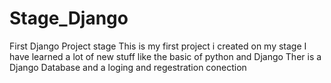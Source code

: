 # Stage_Django
First Django Project stage
This is my first project i created on my stage
I have learned a lot of new stuff like the basic of python and Django
Ther is a Django Database and a loging and regestration conection
